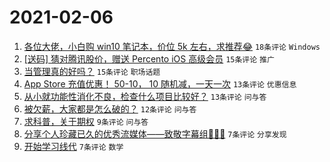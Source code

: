 # 2021-02-06

1. [各位大佬，小白购 win10 笔记本，价位 5k 左右，求推荐😂](https://www.v2ex.com/t/751738) `18条评论` `Windows`
1. [[送码] 猜对腾讯股价，赠送 Percento iOS 高级会员](https://www.v2ex.com/t/751757) `15条评论` `推广`
1. [当管理真的好吗？](https://www.v2ex.com/t/751739) `15条评论` `职场话题`
1. [App Store 充值优惠！ 50-10， 10 随机减，一天一次](https://www.v2ex.com/t/751745) `13条评论` `优惠信息`
1. [从小就功能性消化不良，检查什么项目比较好？](https://www.v2ex.com/t/751733) `13条评论` `问与答`
1. [被欠薪，大家都是怎么破的？](https://www.v2ex.com/t/751732) `12条评论` `问与答`
1. [求科普，关于期权](https://www.v2ex.com/t/751755) `9条评论` `问与答`
1. [分享个人珍藏已久的优秀流媒体——致敬字幕组🙏🙏🙏](https://www.v2ex.com/t/751761) `7条评论` `分享发现`
1. [开始学习线代](https://www.v2ex.com/t/751744) `7条评论` `数学`
